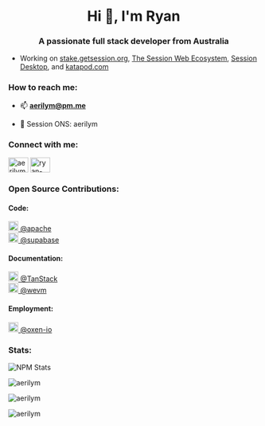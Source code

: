 <h1 align="center">Hi 👋, I'm Ryan</h1>
<h3 align="center">A passionate full stack developer from Australia</h3>

- Working on [stake.getsession.org](https://stake.getsession.org), [The Session Web Ecosystem](https://github.com/oxen-io/websites), [Session Desktop](https://github.com/oxen-io/session-desktop), and [katapod.com](https://katapod.com)

<h3 align="left">How to reach me:</h3>

- 📫 **aerilym@pm.me**

- 💚 Session ONS: aerilym

<h3 align="left">Connect with me:</h3>
<p align="left">
<a href="https://twitter.com/aerilym" target="blank"><img align="center" src="https://raw.githubusercontent.com/rahuldkjain/github-profile-readme-generator/master/src/images/icons/Social/twitter.svg" alt="aerilym" height="30" width="40" /></a>
<a href="https://linkedin.com/in/ryan-miller-086a12210" target="blank"><img align="center" src="https://raw.githubusercontent.com/rahuldkjain/github-profile-readme-generator/master/src/images/icons/Social/linked-in-alt.svg" alt="ryan-miller-086a12210" height="30" width="40" /></a>
</p>

<h3 align="left">Open Source Contributions:</h3>


<h4 align="left">Code:</h4>

<a style="max-width: 181px;" class="js-org-filter-link f6 py-1 pr-2 pl-1 rounded-2 mr-2 mb-2 subnav-item css-truncate css-truncate-target" class="js-org-filter-link f6 py-1 pr-2 pl-1 rounded-2 mr-2 mb-2 subnav-item css-truncate css-truncate-target selected" data-hovercard-type="organization" data-hovercard-url="/orgs/apache/hovercard" data-octo-click="hovercard-link-click" data-octo-dimensions="link_type:self" href="https://github.com/Aerilym?tab=overview&from=2022-09-01&to=2022-09-30&org=apache#user-activity-overview">
          <img class="avatar mr-1" alt="" src="https://avatars.githubusercontent.com/u/47359?s=40&amp;v=4" width="20" height="20">
          @apache
</a>

<br />

<a style="max-width: 181px;" class="js-org-filter-link f6 py-1 pr-2 pl-1 rounded-2 mr-2 mb-2 subnav-item css-truncate css-truncate-target" class="js-org-filter-link f6 py-1 pr-2 pl-1 rounded-2 mr-2 mb-2 subnav-item css-truncate css-truncate-target " data-hydro-click="{&quot;event_type&quot;:&quot;user_profile.highlights_click&quot;,&quot;payload&quot;:{&quot;scoped_org_id&quot;:47359,&quot;target_type&quot;:&quot;ORGANIZATION&quot;,&quot;target_url&quot;:&quot;/Aerilym?tab=overview&amp;org=supabase&amp;from=2022-01-01&amp;to=2022-12-31&quot;,&quot;originating_url&quot;:&quot;https://github.com/users/Aerilym/contributions?from=2022-01-01&amp;to=2022-12-31&amp;org=apache&quot;,&quot;user_id&quot;:5667907}}" data-hydro-click-hmac="2aee5abd25988cb2f33e34115abb3e17f715a43e7a90e5d626dd01c3c68660d6" data-hovercard-type="organization" data-hovercard-url="/orgs/supabase/hovercard" data-octo-click="hovercard-link-click" data-octo-dimensions="link_type:self" href="https://github.com/Aerilym?tab=overview&from=2022-10-01&to=2022-10-30&org=supabase#user-activity-overview">
          <img class="avatar mr-1" alt="" src="https://avatars.githubusercontent.com/u/54469796?s=40&amp;v=4" width="20" height="20">
          @supabase
</a>

<br />


<h4 align="left">Documentation:</h4>

<a style="max-width: 181px;" class="js-org-filter-link f6 py-1 pr-2 pl-1 rounded-2 mr-2 mb-2 subnav-item css-truncate css-truncate-target selected" data-hovercard-type="organization" data-hovercard-url="/orgs/TanStack/hovercard" data-octo-click="hovercard-link-click" data-octo-dimensions="link_type:self" href="https://github.com/Aerilym?tab=overview&amp;from=2023-09-03&amp;to=2024-09-07">
          <img class="avatar mr-1" alt="" src="https://avatars.githubusercontent.com/u/72518640?s=40&amp;v=4" width="20" height="20">
          @TanStack
</a>

<br />

<a style="max-width: 181px;" class="js-org-filter-link f6 py-1 pr-2 pl-1 rounded-2 mr-2 mb-2 subnav-item css-truncate css-truncate-target selected" data-hovercard-type="organization" data-hovercard-url="/orgs/TanStack/hovercard" data-octo-click="hovercard-link-click" data-octo-dimensions="link_type:self" href="https://github.com/Aerilym?tab=overview&from=2024-01-01&to=2024-12-31">
          <img class="avatar mr-1" alt="" src="https://avatars.githubusercontent.com/u/109633172?s=40&v=4" width="20" height="20">
          @wevm
</a>

<br />

<h4 align="left">Employment:</h4>

<a style="max-width: 181px;" class="js-org-filter-link f6 py-1 pr-2 pl-1 rounded-2 mr-2 mb-2 subnav-item css-truncate css-truncate-target selected" data-hovercard-type="organization" data-hovercard-url="/orgs/oxen-io/hovercard" data-octo-click="hovercard-link-click" data-octo-dimensions="link_type:self" href="https://github.com/Aerilym?tab=overview&amp;from=2023-07-09&amp;to=2024-07-10">
          <img class="avatar mr-1" alt="" src="https://avatars.githubusercontent.com/u/35471049?s=40&amp;v=4" width="20" height="20">
          @oxen-io
</a>

<br />


<h3 align="left">Stats:</h3>

![NPM Stats](https://img.shields.io/endpoint?url=https%3A%2F%2Fraw.githubusercontent.com%2Faerilym%2Fgithub-readme-npm-downloads%2Fmaster%2Fstats.json)

<img align="center" src="https://github-readme-stats.vercel.app/api/top-langs?username=aerilym&show_icons=true&locale=en&layout=compact&theme=nightowl&langs_count=8&exclude_repo=Web-A,aerilym.com,aerilym.github.io" alt="aerilym" />

<p><img align="center" src="https://github-readme-stats.vercel.app/api?username=aerilym&show_icons=true&locale=en&theme=nightowl" alt="aerilym" /></p>

<p><img align="center" src="https://github-readme-streak-stats.herokuapp.com/?user=aerilym&theme=nightowl" alt="aerilym" /></p> 
